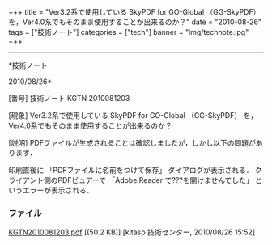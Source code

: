 ﻿+++
title = "Ver3.2系で使用している SkyPDF for GO-Global （GG-SkyPDF） を，Ver4.0系でもそのまま使用することが出来るのか？"
date = "2010-08-26"
tags = ["技術ノート"]
categories = ["tech"]
banner = "img/technote.jpg"
+++

-----------------------------------------------------------------------------------------------------------------------------

*技術ノート

2010/08/26*


[番号]
技術ノート KGTN 2010081203

[現象]
Ver3.2系で使用している SkyPDF for GO-Global （GG-SkyPDF）
を，Ver4.0系でもそのまま使用することが出来るのか？

[説明]
PDFファイルが生成されることは確認しましたが，しかし以下の問題があります．

印刷直後に 「PDFファイルに名前をつけて保存」 ダイアログが表示される．
クライアント側のPDFビュアーで 「Adobe Reader で???を開けませんでした」
というエラーが表示される．


### ファイル

 
 


[KGTN2010081203.pdf](http://techreport.kitasp.net/attachments/download/270/KGTN2010081203.pdf)
 [(50.2 KB)] [kitasp 技術センター, 2010/08/26
15:52]


 


 

